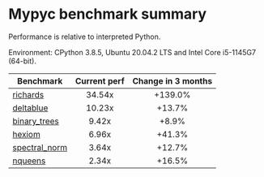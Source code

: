 # Mypyc benchmark summary

Performance is relative to interpreted Python.

Environment: CPython 3.8.5, Ubuntu 20.04.2 LTS and Intel Core i5-1145G7 (64-bit).

| Benchmark | Current perf | Change in 3 months |
| --- | :---: | :---: |
| [richards](benchmarks/richards.md) | 34.54x | +139.0% |
| [deltablue](benchmarks/deltablue.md) | 10.23x | +13.7% |
| [binary_trees](benchmarks/binary_trees.md) | 9.42x | +8.9% |
| [hexiom](benchmarks/hexiom.md) | 6.96x | +41.3% |
| [spectral_norm](benchmarks/spectral_norm.md) | 3.64x | +12.7% |
| [nqueens](benchmarks/nqueens.md) | 2.34x | +16.5% |
